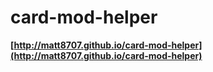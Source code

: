 # card-mod-helper

**[http://matt8707.github.io/card-mod-helper](http://matt8707.github.io/card-mod-helper)**
